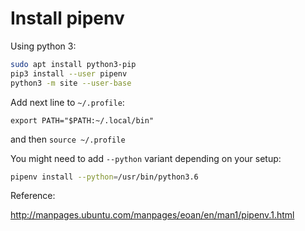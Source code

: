# Install pipenv

Using python 3:

```sh
sudo apt install python3-pip
pip3 install --user pipenv
python3 -m site --user-base
```

Add next line to `~/.profile`:

```
export PATH="$PATH:~/.local/bin"
```

and then `source ~/.profile`

You might need to add `--python` variant depending on your setup:

```sh
pipenv install --python=/usr/bin/python3.6
```

Reference:

http://manpages.ubuntu.com/manpages/eoan/en/man1/pipenv.1.html
